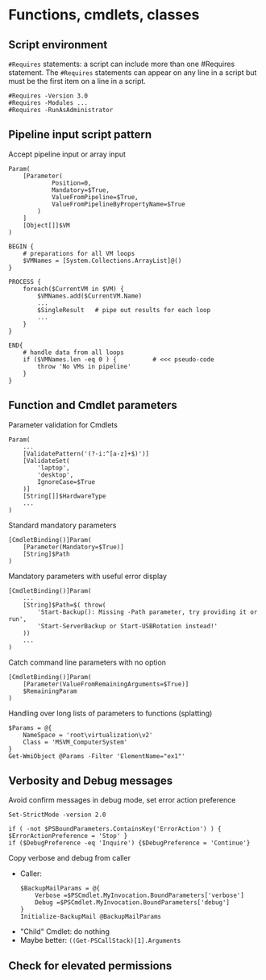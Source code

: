 # Functions, cmdlets, classes

## Script environment


`#Requires` statements: a script can include more than one #Requires statement.
The `#Requires` statements can appear on any line in a script but must be the first item on a line in a script.

```
#Requires -Version 3.0
#Requires -Modules ...
#Requires -RunAsAdministrator
```

## Pipeline input script pattern

Accept pipeline input or array input
```
Param(    
    [Parameter(
            Position=0,
            Mandatory=$True,
            ValueFromPipeline=$True,
            ValueFromPipelineByPropertyName=$True
        )
    ]
    [Object[]]$VM    
)

BEGIN {
    # preparations for all VM loops
    $VMNames = [System.Collections.ArrayList]@()
}

PROCESS {
    foreach($CurrentVM in $VM) {
        $VMNames.add($CurrentVM.Name)
        ...
        $SingleResult   # pipe out results for each loop
        ...
    }
}

END{
    # handle data from all loops
    if ($VMNames.len -eq 0 ) {          # <<< pseudo-code
        throw 'No VMs in pipeline'
    }
}
```

## Function and Cmdlet parameters

Parameter validation for Cmdlets
```
Param(
    ...
    [ValidatePattern('(?-i:^[a-z]+$)')]
    [ValidateSet(
        'laptop',
        'desktop',
        IgnoreCase=$True
    )]
    [String[]]$HardwareType
    ...
)
```

Standard mandatory parameters
```
[CmdletBinding()]Param(
    [Parameter(Mandatory=$True)]
    [String]$Path
)
```

Mandatory parameters with useful error display

```
[CmdletBinding()]Param(
    ...
    [String]$Path=$( throw(
        'Start-Backup(): Missing -Path parameter, try providing it or run',
        'Start-ServerBackup or Start-USBRotation instead!'
    ))
    ...
)
```

Catch command line parameters with no option
```
[CmdletBinding()]Param(
    [Parameter(ValueFromRemainingArguments=$True)]
    $RemainingParam
)
```

Handling over long lists of parameters to functions (splatting)

```
$Params = @{
    NameSpace = 'root\virtualization\v2'
    Class = 'MSVM_ComputerSystem'
}
Get-WmiObject @Params -Filter 'ElementName="ex1"'
```

## Verbosity and Debug messages

Avoid confirm messages in debug mode, set error action preference
```
Set-StrictMode -version 2.0

if ( -not $PSBoundParameters.ContainsKey('ErrorAction') ) { $ErrorActionPreference = 'Stop' }
if ($DebugPreference -eq 'Inquire') {$DebugPreference = 'Continue'}
```

Copy verbose and debug from caller
* Caller:
    ```
    $BackupMailParams = @{
        Verbose =$PSCmdlet.MyInvocation.BoundParameters['verbose']
        Debug =$PSCmdlet.MyInvocation.BoundParameters['debug']
    }
    Initialize-BackupMail @BackupMailParams
    ```
* "Child" Cmdlet: do nothing
* Maybe better: `((Get-PSCallStack)[1].Arguments`


## Check for elevated permissions
